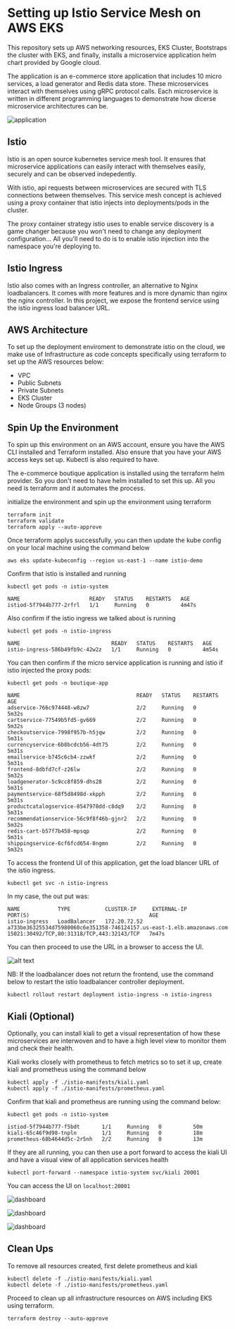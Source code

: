 # Setting up Istio Service Mesh on AWS EKS
This repository sets up AWS networking resources, EKS Cluster, Bootstraps the cluster with EKS, and finally, installs a microservice application helm chart provided by Google cloud.

The application is an e-commerce store application that includes 10 micro services, a load generator and Redis data store. These microservices interact with themselves using gRPC protocol calls. Each microservice is written in different programming languages to demonstrate how dicerse microservice architectures can be.

![application](./img/arc.png)

## Istio
Istio is an open source kubernetes service mesh tool. It ensures that microservice applications can easily interact with themselves easily, securely and can be observed indepedently. 

With istio, api requests between microservices are secured with TLS connections between themselves. This service mesh concept is achieved using a proxy container that istio injects into deployments/pods in the cluster.

The proxy container strategy istio uses to enable service discovery is a game changer because you won't need to change any deployment configuration... All you'll need to do is to enable istio injection into the namespace you're deploying to.

## Istio Ingress
Istio also comes with an Ingress controller, an alternative to Nginx loadbalancers. It comes with more features and is more dynamic than nginx the nginx controller. In this project, we expose the frontend service using the istio ingress load balancer URL.



## AWS Architecture
To set up the deployment enviroment to demonstrate istio on the cloud, we make use of Infrastructure as code concepts specifically using terraform to set up the AWS resources below:

- VPC
- Public Subnets
- Private Subnets
- EKS Cluster
- Node Groups (3 nodes)

## Spin Up the Environment
To spin up this environment on an AWS account, ensure you have the AWS CLI installed and Terraform installed. Also ensure that you have your AWS access keys set up. Kubectl is also required to have.

The e-commerce boutique application is installed using the terraform helm provider. So you don't need to have helm installed to set this up. All you need is terraform and it automates the process.


initialize the environment and spin up the environment using terraform 

```
terraform init
terraform validate
terraform apply --auto-approve
```

Once terraform applys successfully, you can then update the kube config on your local machine using the command below

```
aws eks update-kubeconfig --region us-east-1 --name istio-demo
```

Confirm that istio is installed and running

```
kubectl get pods -n istio-system 
```

```
NAME                      READY   STATUS    RESTARTS   AGE
istiod-5f7944b777-2rfrl   1/1     Running   0          4m47s
```

Also confirm if the istio ingress we talked about is running

```
kubectl get pods -n istio-ingress
```

```
NAME                             READY   STATUS    RESTARTS   AGE
istio-ingress-586b49fb9c-42w2z   1/1     Running   0          4m54s
```

You can then confirm if the micro service application is running and istio if istio injected the proxy pods:

```
kubectl get pods -n boutique-app 
```

```
NAME                                     READY   STATUS    RESTARTS   AGE
adservice-766c974448-w8zw7               2/2     Running   0          5m32s
cartservice-77549b5fd5-gv669             2/2     Running   0          5m32s
checkoutservice-7998f957b-h5jqw          2/2     Running   0          5m31s
currencyservice-6b8bcdcb56-4dt75         2/2     Running   0          5m31s
emailservice-b745c6cb4-zzwkf             2/2     Running   0          5m31s
frontend-8dbfd7cf-z26lw                  2/2     Running   0          5m32s
loadgenerator-5c9cc8f859-dhs28           2/2     Running   0          5m31s
paymentservice-68f5d8498d-xkpph          2/2     Running   0          5m31s
productcatalogservice-8547978dd-c8dq9    2/2     Running   0          5m31s
recommendationservice-56c9f8f46b-gjnr2   2/2     Running   0          5m32s
redis-cart-b57f7b458-mpsqp               2/2     Running   0          5m31s
shippingservice-6cf6fcd654-8ngmn         2/2     Running   0          5m32s
```

To access the frontend UI of this application, get the load blancer URL of the istio ingress.

```
kubectl get svc -n istio-ingress
```

In my case, the out put was:
```
NAME            TYPE           CLUSTER-IP     EXTERNAL-IP                                                              PORT(S)                                      AGE
istio-ingress   LoadBalancer   172.20.72.52   a733be36325534d75980060c6e351358-746124157.us-east-1.elb.amazonaws.com   15021:30492/TCP,80:31318/TCP,443:32143/TCP   7m47s
```

You can then proceed to use the URL in a browser to access the UI. 

![alt text](./img/fe.png)

NB: If the loadbalancer does not return the frontend, use the command below to restart the istio loadbalancer controller deployment.

```
kubectl rollout restart deployment istio-ingress -n istio-ingress
```
## Kiali (Optional)

Optionally, you can install kiali to get a visual representation of how these microservices are interwoven and to have a high level view to monitor them and check their health.

Kiali works closely with prometheus to fetch metrics so to set it up, create kiali and prometheus using the command below

```
kubectl apply -f ./istio-manifests/kiali.yaml
kubectl apply -f ./istio-manifests/prometheus.yaml
```

Confirm that kiali and prometheus are running using the command below:

```
kubectl get pods -n istio-system
```

```
istiod-5f7944b777-f5bdt       1/1     Running   0          50m
kiali-65c46f9d98-tnpln        1/1     Running   0          18m
prometheus-68b4644d5c-2r5nh   2/2     Running   0          13m
```

If they are all running, you can then use a port forward to access the kiali UI and have a visual view of all application services health

```
kubectl port-forward --namespace istio-system svc/kiali 20001 
```

You can access the UI on `localhost:20001`

![dashboard](./img/k-1.png)

![dashboard](./img/k-2.png)

![dashboard](./img/k-3.png)

## Clean Ups

To remove all resources created, first delete prometheus and kiali

```
kubectl delete -f ./istio-manifests/kiali.yaml
kubectl delete -f ./istio-manifests/prometheus.yaml
```

Proceed to clean up all infrastructure resources on AWS including EKS using terraform.

```
terraform destroy --auto-approve
```